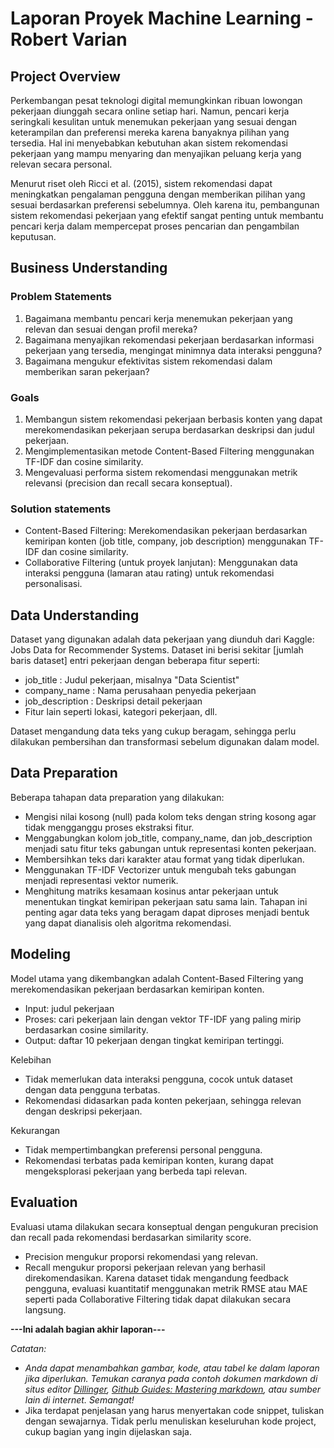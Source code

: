 # Laporan Proyek Machine Learning - Robert Varian

## Project Overview

Perkembangan pesat teknologi digital memungkinkan ribuan lowongan pekerjaan diunggah secara online setiap hari. Namun, pencari kerja seringkali kesulitan untuk menemukan pekerjaan yang sesuai dengan keterampilan dan preferensi mereka karena banyaknya pilihan yang tersedia. Hal ini menyebabkan kebutuhan akan sistem rekomendasi pekerjaan yang mampu menyaring dan menyajikan peluang kerja yang relevan secara personal.

Menurut riset oleh Ricci et al. (2015), sistem rekomendasi dapat meningkatkan pengalaman pengguna dengan memberikan pilihan yang sesuai berdasarkan preferensi sebelumnya. Oleh karena itu, pembangunan sistem rekomendasi pekerjaan yang efektif sangat penting untuk membantu pencari kerja dalam mempercepat proses pencarian dan pengambilan keputusan.

## Business Understanding

### Problem Statements
1. Bagaimana membantu pencari kerja menemukan pekerjaan yang relevan dan sesuai dengan profil mereka?
2. Bagaimana menyajikan rekomendasi pekerjaan berdasarkan informasi pekerjaan yang tersedia, mengingat minimnya data interaksi pengguna?
3. Bagaimana mengukur efektivitas sistem rekomendasi dalam memberikan saran pekerjaan?

### Goals
1. Membangun sistem rekomendasi pekerjaan berbasis konten yang dapat merekomendasikan pekerjaan serupa berdasarkan deskripsi dan judul pekerjaan.
2. Mengimplementasikan metode Content-Based Filtering menggunakan TF-IDF dan cosine similarity.
3. Mengevaluasi performa sistem rekomendasi menggunakan metrik relevansi (precision dan recall secara konseptual).

### Solution statements
- Content-Based Filtering: Merekomendasikan pekerjaan berdasarkan kemiripan konten (job title, company, job description) menggunakan TF-IDF dan cosine similarity.
- Collaborative Filtering (untuk proyek lanjutan): Menggunakan data interaksi pengguna (lamaran atau rating) untuk rekomendasi personalisasi.

## Data Understanding

Dataset yang digunakan adalah data pekerjaan yang diunduh dari Kaggle: Jobs Data for Recommender Systems. Dataset ini berisi sekitar [jumlah baris dataset] entri pekerjaan dengan beberapa fitur seperti:
- job_title : Judul pekerjaan, misalnya "Data Scientist"
- company_name : Nama perusahaan penyedia pekerjaan
- job_description : Deskripsi detail pekerjaan
- Fitur lain seperti lokasi, kategori pekerjaan, dll.

Dataset mengandung data teks yang cukup beragam, sehingga perlu dilakukan pembersihan dan transformasi sebelum digunakan dalam model.

## Data Preparation

Beberapa tahapan data preparation yang dilakukan:
- Mengisi nilai kosong (null) pada kolom teks dengan string kosong agar tidak mengganggu proses ekstraksi fitur.
- Menggabungkan kolom job_title, company_name, dan job_description menjadi satu fitur teks gabungan untuk representasi konten pekerjaan.
- Membersihkan teks dari karakter atau format yang tidak diperlukan.
- Menggunakan TF-IDF Vectorizer untuk mengubah teks gabungan menjadi representasi vektor numerik.
- Menghitung matriks kesamaan kosinus antar pekerjaan untuk menentukan tingkat kemiripan pekerjaan satu sama lain.
Tahapan ini penting agar data teks yang beragam dapat diproses menjadi bentuk yang dapat dianalisis oleh algoritma rekomendasi.

## Modeling

Model utama yang dikembangkan adalah Content-Based Filtering yang merekomendasikan pekerjaan berdasarkan kemiripan konten.
- Input: judul pekerjaan
- Proses: cari pekerjaan lain dengan vektor TF-IDF yang paling mirip berdasarkan cosine similarity.
- Output: daftar 10 pekerjaan dengan tingkat kemiripan tertinggi.

Kelebihan
- Tidak memerlukan data interaksi pengguna, cocok untuk dataset dengan data pengguna terbatas.
- Rekomendasi didasarkan pada konten pekerjaan, sehingga relevan dengan deskripsi pekerjaan.

Kekurangan
- Tidak mempertimbangkan preferensi personal pengguna.
- Rekomendasi terbatas pada kemiripan konten, kurang dapat mengeksplorasi pekerjaan yang berbeda tapi relevan.

## Evaluation
Evaluasi utama dilakukan secara konseptual dengan pengukuran precision dan recall pada rekomendasi berdasarkan similarity score.
- Precision mengukur proporsi rekomendasi yang relevan.
- Recall mengukur proporsi pekerjaan relevan yang berhasil direkomendasikan.
Karena dataset tidak mengandung feedback pengguna, evaluasi kuantitatif menggunakan metrik RMSE atau MAE seperti pada Collaborative Filtering tidak dapat dilakukan secara langsung.

**---Ini adalah bagian akhir laporan---**

_Catatan:_
- _Anda dapat menambahkan gambar, kode, atau tabel ke dalam laporan jika diperlukan. Temukan caranya pada contoh dokumen markdown di situs editor [Dillinger](https://dillinger.io/), [Github Guides: Mastering markdown](https://guides.github.com/features/mastering-markdown/), atau sumber lain di internet. Semangat!_
- Jika terdapat penjelasan yang harus menyertakan code snippet, tuliskan dengan sewajarnya. Tidak perlu menuliskan keseluruhan kode project, cukup bagian yang ingin dijelaskan saja.
